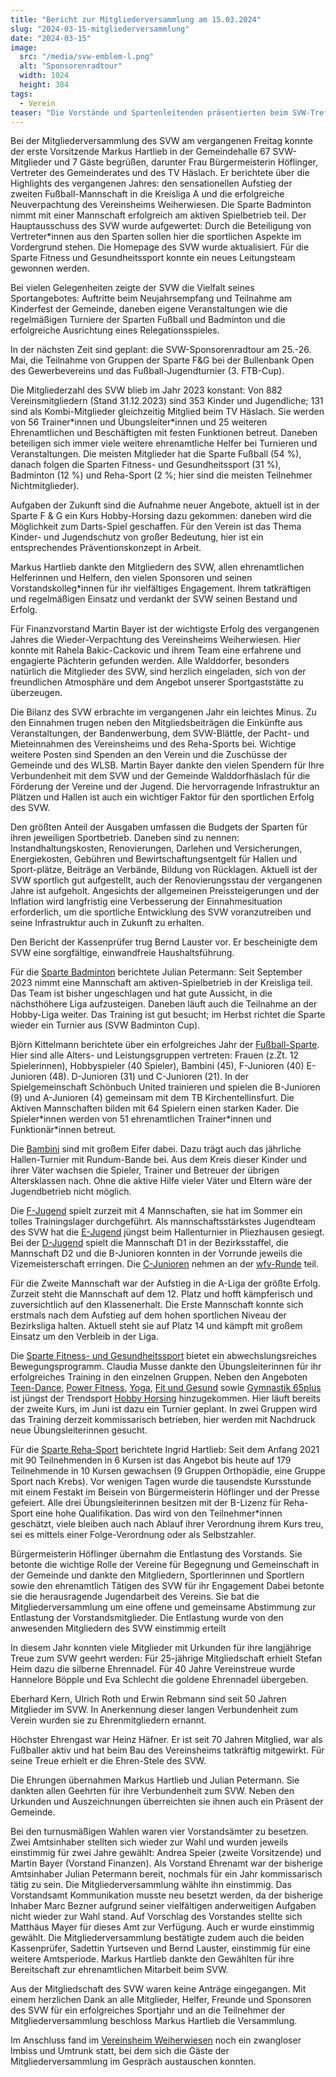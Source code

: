 ```yaml
---
title: "Bericht zur Mitgliederversammlung am 15.03.2024"
slug: "2024-03-15-mitgliederversammlung"
date: "2024-03-15"
image:
  src: "/media/svw-emblem-l.png"
  alt: "Sponsorenradtour"
  width: 1024
  height: 384
tags:
  - Verein
teaser: "Die Vorstände und Spartenleitenden präsentierten beim SVW-Treffen Erfolge und Events des vergangenen Jahres. Neben den sportlichen Triumphen wurde die Vielfalt und Weiterentwicklung des Sportangebots sowie die stabile Mitgliederzahl hervorgehoben. Außerdem wurden Zukunftsprojekte wie das Programm zum Kinder- und Jugendschutz angekündigt, Ehrungen gefeiert und turnusmäßige Wahlen abgehalten."
---
```

Bei der Mitgliederversammlung des SVW am vergangenen Freitag konnte der erste Vorsitzende Markus Hartlieb in der Gemeindehalle 67 SVW-Mitglieder und 7 Gäste begrüßen, darunter Frau Bürgermeisterin Höflinger, Vertreter des Gemeinderates und des TV Häslach. Er berichtete über die Highlights des vergangenen Jahres: den sensationellen Aufstieg der zweiten Fußball-Mannschaft in die Kreisliga A und die erfolgreiche Neuverpachtung des Vereinsheims Weiherwiesen. Die Sparte Badminton nimmt mit einer Mannschaft erfolgreich am aktiven Spielbetrieb teil. Der Hauptausschuss des SVW wurde aufgewertet: Durch die Beteiligung von Vertreter\*innen aus den Sparten sollen hier die sportlichen Aspekte im Vordergrund stehen. Die Homepage des SVW wurde aktualisiert. Für die Sparte Fitness und Gesundheitssport konnte ein neues Leitungsteam gewonnen werden.

Bei vielen Gelegenheiten zeigte der SVW die Vielfalt seines Sportangebotes: Auftritte beim Neujahrsempfang und Teilnahme am Kinderfest der Gemeinde, daneben eigene Veranstaltungen wie die regelmäßigen Turniere der Sparten Fußball und Badminton und die erfolgreiche Ausrichtung eines Relegationsspieles.

In der nächsten Zeit sind geplant: die SVW-Sponsorenradtour am 25.-26. Mai, die Teilnahme von Gruppen der Sparte F&G bei der Bullenbank Open des Gewerbevereins und das Fußball-Jugendturnier (3. FTB-Cup).

Die Mitgliederzahl des SVW blieb im Jahr 2023 konstant: Von 882 Vereinsmitgliedern (Stand 31.12.2023) sind 353 Kinder und Jugendliche; 131 sind als Kombi-Mitglieder gleichzeitig Mitglied beim TV Häslach. Sie werden von 56 Trainer\*innen und Übungsleiter\*innen und 25 weiteren Ehrenamtlichen und Beschäftigten mit festen Funktionen betreut. Daneben beteiligen sich immer viele weitere ehrenamtliche Helfer bei Turnieren und Veranstaltungen. Die meisten Mitglieder hat die Sparte Fußball (54 %), danach folgen die Sparten Fitness- und Gesundheitssport (31 %), Badminton (12 %) und Reha-Sport (2 %; hier sind die meisten Teilnehmer Nichtmitglieder).

Aufgaben der Zukunft sind die Aufnahme neuer Angebote, aktuell ist in der Sparte F &amp; G ein Kurs Hobby-Horsing dazu gekommen: daneben wird die Möglichkeit zum Darts-Spiel geschaffen. Für den Verein ist das Thema Kinder- und Jugendschutz von großer Bedeutung, hier ist ein entsprechendes Präventionskonzept in Arbeit.

Markus Hartlieb dankte den Mitgliedern des SVW, allen ehrenamtlichen Helferinnen und Helfern, den vielen Sponsoren und seinen Vorstandskolleg*innen für ihr vielfältiges Engagement. Ihrem tatkräftigen und regelmäßigen Einsatz und verdankt der SVW seinen Bestand und Erfolg.

Für Finanzvorstand Martin Bayer ist der wichtigste Erfolg des vergangenen Jahres die Wieder-Verpachtung des Vereinsheims Weiherwiesen. Hier konnte mit Rahela Bakic-Cackovic und ihrem Team eine erfahrene und engagierte Pächterin gefunden werden. Alle Walddorfer, besonders natürlich die Mitglieder des SVW, sind herzlich eingeladen, sich von der freundlichen Atmosphäre und dem Angebot unserer Sportgaststätte zu überzeugen.

Die Bilanz des SVW erbrachte im vergangenen Jahr ein leichtes Minus. Zu den Einnahmen trugen neben den Mitgliedsbeiträgen die Einkünfte aus Veranstaltungen, der Bandenwerbung, dem SVW-Blättle, der Pacht- und Mieteinnahmen des Vereinsheims und des Reha-Sports bei. Wichtige weitere Posten sind Spenden an den Verein und die Zuschüsse der Gemeinde und des WLSB. Martin Bayer dankte den vielen Spendern für Ihre Verbundenheit mit dem SVW und der Gemeinde Walddorfhäslach für die Förderung der Vereine und der Jugend. Die hervorragende Infrastruktur an Plätzen und Hallen ist auch ein wichtiger Faktor für den sportlichen Erfolg des SVW.

Den größten Anteil der Ausgaben umfassen die Budgets der Sparten für ihren jeweiligen Sportbetrieb. Daneben sind zu nennen: Instandhaltungskosten, Renovierungen, Darlehen und Versicherungen, Energiekosten, Gebühren und Bewirtschaftungsentgelt für Hallen und Sport-plätze, Beiträge an Verbände, Bildung von Rücklagen. Aktuell ist der SVW sportlich gut aufgestellt, auch der Renovierungsstau der vergangenen Jahre ist aufgeholt. Angesichts der allgemeinen Preissteigerungen und der Inflation wird langfristig eine Verbesserung der Einnahmesituation erforderlich, um die sportliche Entwicklung des SVW voranzutreiben und seine Infrastruktur auch in Zukunft zu erhalten.

Den Bericht der Kassenprüfer trug Bernd Lauster vor. Er bescheinigte dem SVW eine sorgfältige, einwandfreie Haushaltsführung.

Für die [Sparte Badminton](/badminton) berichtete Julian Petermann: Seit September 2023 nimmt eine Mannschaft am aktiven-Spielbetrieb in der Kreisliga teil. Das Team ist bisher ungeschlagen und hat gute Aussicht, in die nächsthöhere Liga aufzusteigen. Daneben läuft auch die Teilnahme an der Hobby-Liga weiter. Das Training ist gut besucht; im Herbst richtet die Sparte wieder ein Turnier aus (SVW Badminton Cup).

Björn Kittelmann berichtete über ein erfolgreiches Jahr der [Fußball-Sparte](/fussball). Hier sind alle Alters- und Leistungsgruppen vertreten: Frauen (z.Zt. 12 Spielerinnen), Hobbyspieler (40 Spieler), Bambini (45), F-Junioren (40) E-Junioren (48). D-Junioren (31) und C-Junioren (21). In der Spielgemeinschaft Schönbuch United trainieren und spielen die B-Junioren (9) und A-Junioren (4) gemeinsam mit dem TB Kirchentellinsfurt. Die Aktiven Mannschaften bilden mit 64 Spielern einen starken Kader. Die Spieler*innen werden von 51 ehrenamtlichen Trainer\*innen und Funktionär\*innen betreut.

Die [Bambini](/fussball/bambini) sind mit großem Eifer dabei. Dazu trägt auch das jährliche Hallen-Turnier mit Rundum-Bande bei. Aus dem Kreis dieser Kinder und ihrer Väter wachsen die Spieler, Trainer und Betreuer der übrigen Altersklassen nach. Ohne die aktive Hilfe vieler Väter und Eltern wäre der Jugendbetrieb nicht möglich.

Die [F-Jugend](/fussball/f-junioren) spielt zurzeit mit 4 Mannschaften, sie hat im Sommer ein tolles Trainingslager durchgeführt. Als mannschaftsstärkstes Jugendteam des SVW hat die [E-Jugend](/fussball/e-junioren) jüngst beim Hallenturnier in Pliezhausen gesiegt. Bei der [D-Jugend](/fussball/d-junioren) spielt die Mannschaft D1 in der Bezirksstaffel, die Mannschaft D2 und die B-Junioren konnten in der Vorrunde jeweils die Vizemeisterschaft erringen. Die [C-Junioren](/fussball/c-junioren) nehmen an der [wfv-Runde](https://www.fussball.de/spieltag/c-junioren--leistungsstaffel--tuebingen-bezirk-alb-kl-c-junioren-leistungsstaffel-c-junioren-saison2324-wuerttemberg/-/spieldatum/2024-03-16/staffel/02ODVU3HVS000004VS5489B3VT5UEESH-G#!/) teil.

Für die Zweite Mannschaft war der Aufstieg in die A-Liga der größte Erfolg. Zurzeit steht die Mannschaft auf dem 12. Platz und hofft kämpferisch und zuversichtlich auf den Klassenerhalt. Die Erste Mannschaft konnte sich erstmals nach dem Aufstieg auf dem hohen sportlichen Niveau der Bezirksliga halten. Aktuell steht sie auf Platz 14 und kämpft mit großem Einsatz um den Verbleib in der Liga.

Die [Sparte Fitness- und Gesundheitssport](http://localhost:3000/fitness-und-gesundheitssport) bietet ein abwechslungsreiches Bewegungsprogramm. Claudia Musse dankte den Übungsleiterinnen für ihr erfolgreiches Training in den einzelnen Gruppen. Neben den Angeboten [Teen-Dance](/fitness-und-gesundheitssport/teen-dance), [Power Fitness](/fitness-und-gesundheitssport/powerfitness), [Yoga](/fitness-und-gesundheitssport/yoga), [Fit und Gesund](/fitness-und-gesundheitssport/fit-und-gesund) sowie [Gymnastik 65plus](/fitness-und-gesundheitssport/gymnastik-65plus) ist jüngst der Trendsport [Hobby Horsing](http://localhost:3000/fitness-und-gesundheitssport/hobbyhorsing) hinzugekommen. Hier läuft bereits der zweite Kurs, im Juni ist dazu ein Turnier geplant. In zwei Gruppen wird das Training derzeit kommissarisch betrieben, hier werden mit Nachdruck neue Übungsleiterinnen gesucht.

Für die [Sparte Reha-Sport](/rehasport) berichtete Ingrid Hartlieb: Seit dem Anfang 2021 mit 90 Teilnehmenden in 6 Kursen ist das Angebot bis heute auf 179 Teilnehmende in 10 Kursen gewachsen (9 Gruppen Orthopädie, eine Gruppe Sport nach Krebs). Vor wenigen Tagen wurde die tausendste Kursstunde mit einem Festakt im Beisein von Bürgermeisterin Höflinger und der Presse gefeiert. Alle drei Übungsleiterinnen besitzen mit der B-Lizenz für Reha-Sport eine hohe Qualifikation. Das wird von den Teilnehmer*innen geschätzt, viele bleiben auch nach Ablauf ihrer Verordnung ihrem Kurs treu, sei es mittels einer Folge-Verordnung oder als Selbstzahler.

Bürgermeisterin Höflinger übernahm die Entlastung des Vorstands. Sie betonte die wichtige Rolle der Vereine für Begegnung und Gemeinschaft in der Gemeinde und dankte den Mitgliedern, Sportlerinnen und Sportlern sowie den ehrenamtlich Tätigen des SVW für ihr Engagement Dabei betonte sie die herausragende Jugendarbeit des Vereins. Sie bat die Mitgliederversammlung um eine offene und gemeinsame Abstimmung zur Entlastung der Vorstandsmitglieder. Die Entlastung wurde von den anwesenden Mitgliedern des SVW einstimmig erteilt

In diesem Jahr konnten viele Mitglieder mit Urkunden für ihre langjährige Treue zum SVW geehrt werden: Für 25-jährige Mitgliedschaft erhielt Stefan Heim dazu die silberne Ehrennadel. Für 40 Jahre Vereinstreue wurde Hannelore Böpple und Eva Schlecht die goldene Ehrennadel übergeben.

Eberhard Kern, Ulrich Roth und Erwin Rebmann sind seit 50 Jahren Mitglieder im SVW. In Anerkennung dieser langen Verbundenheit zum Verein wurden sie zu Ehrenmitgliedern ernannt.

Höchster Ehrengast war Heinz Häfner. Er ist seit 70 Jahren Mitglied, war als Fußballer aktiv und hat beim Bau des Vereinsheims tatkräftig mitgewirkt. Für seine Treue erhielt er die Ehren-Stele des SVW.

Die Ehrungen übernahmen Markus Hartlieb und Julian Petermann. Sie dankten allen Geehrten für ihre Verbundenheit zum SVW. Neben den Urkunden und Auszeichnungen überreichten sie ihnen auch ein Präsent der Gemeinde.

Bei den turnusmäßigen Wahlen waren vier Vorstandsämter zu besetzen. Zwei Amtsinhaber stellten sich wieder zur Wahl und wurden jeweils einstimmig für zwei Jahre gewählt: Andrea Speier (zweite Vorsitzende) und Martin Bayer (Vorstand Finanzen). Als Vorstand Ehrenamt war der bisherige Amtsinhaber Julian Petermann bereit, nochmals für ein Jahr kommissarisch tätig zu sein. Die Mitgliederversammlung wählte ihn einstimmig. Das Vorstandsamt Kommunikation musste neu besetzt werden, da der bisherige Inhaber Marc Bezner aufgrund seiner vielfältigen anderweitigen Aufgaben nicht wieder zur Wahl stand. Auf Vorschlag des Vorstandes stellte sich Matthäus Mayer für dieses Amt zur Verfügung. Auch er wurde einstimmig gewählt. Die Mitgliederversammlung bestätigte zudem auch die beiden Kassenprüfer, Sadettin Yurtseven und Bernd Lauster, einstimmig für eine weitere Amtsperiode. Markus Hartlieb dankte den Gewählten für ihre Bereitschaft zur ehrenamtlichen Mitarbeit beim SVW.

Aus der Mitgliedschaft des SVW waren keine Anträge eingegangen. Mit einem herzlichen Dank an alle Mitglieder, Helfer, Freunde und Sponsoren des SVW für ein erfolgreiches Sportjahr und an die Teilnehmer der Mitgliederversammlung beschloss Markus Hartlieb die Versammlung.

Im Anschluss fand im [Vereinsheim Weiherwiesen](/verein/sportgaststaette) noch ein zwangloser Imbiss und Umtrunk statt, bei dem sich die Gäste der Mitgliederversammlung im Gespräch austauschen konnten.

